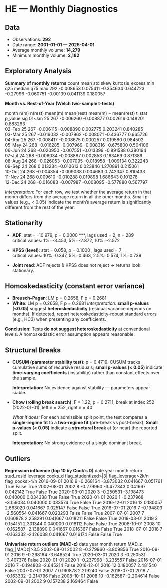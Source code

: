 # HE — Monthly Diagnostics

## Data

- Observations: **292**  
- Date range: **2001-01-01 — 2025-04-01**
- Average monthly volume: **14,279**  
- Minimum monthly volume: **2,182**


## Exploratory Analysis

**Summary of monthly returns**
 count      mean      std      skew  kurtosis_excess      min       q25   median      q75      max
   292 -0.008653 0.075411 -0.354634         0.644723 -0.27996 -0.060751 -0.00139 0.041139 0.180057


**Month vs. Rest-of-Year (Welch two-sample t-tests)**

 month  n(m)  n(rest)   mean(m)  mean(rest)  mean(m) − mean(rest)    t_stat  p_value sig
01-Jan    25      267 -0.006260   -0.008877              0.002616  0.148201 0.883263    
02-Feb    25      267 -0.006115   -0.008890              0.002775  0.203241 0.840285    
03-Mar    25      267 -0.016032   -0.007962             -0.008071 -0.436777 0.665726    
04-Apr    25      267 -0.008417   -0.008675              0.000257  0.019580 0.984502    
05-May    24      268 -0.016285   -0.007969             -0.008316 -0.675800 0.504106    
06-Jun    24      268 -0.020950   -0.007551             -0.013399 -0.891588 0.380194    
07-Jul    24      268 -0.006034   -0.008887              0.002853  0.163469 0.871389    
08-Aug    24      268 -0.026053   -0.007095             -0.018958 -1.009134 0.322243    
09-Sep    24      268  0.013234   -0.010613              0.023846  1.270891 0.215061    
10-Oct    24      268 -0.004354   -0.009038              0.004683  0.242347 0.810433    
11-Nov    24      268  0.009610   -0.010288              0.019898  1.686643 0.101278    
12-Dec    24      268 -0.016083   -0.007987             -0.008095 -0.577880 0.567797    

_Interpretation:_ For each row, we test whether the average return in that month differs from the average return in all the other months. Small p-values (e.g., < 0.05) indicate the month’s average return is significantly different from the rest of the year.


## Stationarity

- **ADF**: stat = -10.979, p = 0.0000 ***, lags used = 2, n = 289  
  critical values: 1%=-3.453, 5%=-2.872, 10%=-2.572

- **KPSS (level)**: stat = 0.058, p = 0.1000 , lags used = 7  
  critical values: 10%=0.347, 5%=0.463, 2.5%=0.574, 1%=0.739

- **Joint read**: ADF rejects & KPSS does not reject → returns look stationary.


## Homoskedasticity (constant error variance)

- **Breusch–Pagan**: LM p = 0.2658, F p = 0.2681  
- **White**: LM p = 0.2658, F p = 0.2681
  *Interpretation:* **small p-values (<0.05)** suggest **heteroskedasticity** (residual variance depends on months). If detected, report heteroskedasticity-robust standard errors (e.g., HC3) when presenting any coefficients.

**Conclusion:** Tests **do not suggest heteroskedasticity** at conventional levels. A homoskedastic error assumption appears reasonable.


## Structural Breaks

- **CUSUM (parameter stability test)**: p = 0.4719. CUSUM tracks cumulative sums of recursive residuals; **small p-values (< 0.05)** indicate **time-varying coefficients** (instability) rather than constant effects over the sample.

  **Interpretation:** No evidence against stability — parameters appear stable.

- **Chow (rolling break search)**: F = 1.22, p = 0.2711, break at index 252 (2022-01-01), left n = 252, right n = 40

  *What it does:* For each admissible split point, the test compares a **single-regime fit** to a **two-regime fit** (pre-break vs post-break). **Small p-values (< 0.05)** indicate a **structural break** at (or near) the reported split.

  **Interpretation:** No strong evidence of a single dominant break.


## Outliers

**Regression influence (top 10 by Cook’s D)**
      date  year  month    return  stud_resid  leverage  cooks_d  flag_studentized>|3|  flag_leverage>2k/n  flag_cooks>4/n
2016-09-01  2016      9 -0.268164   -3.873032  0.041667 0.051761                  True               False            True
2002-08-01  2002      8 -0.279960   -3.477343  0.041667 0.042142                  True               False            True
2020-03-01  2020      3 -0.250531   -3.198473  0.040000 0.034388                  True               False            True
2020-01-01  2020      1 -0.237968   -3.159034  0.040000 0.033574                  True               False            True
2016-12-01  2016     12  0.180057    2.663020  0.041667 0.025147                 False               False            True
2016-07-01  2016      7 -0.194803   -2.560554  0.041667 0.023293                 False               False            True
2007-07-01  2007      7  0.160878    2.258291  0.041667 0.018211                 False               False            True
2019-03-01  2019      3  0.154151    2.301344  0.040000 0.018112                 False               False            True
2008-10-01  2008     10 -0.162587   -2.138890  0.041667 0.016367                 False               False            True
2018-07-01  2018      7 -0.163332   -2.126038  0.041667 0.016174                 False               False            True


**Univariate return outliers (MAD-z)**
      date  year  month    return     MAD_z  flag_|MADz|>3.5
2002-08-01  2002      8 -0.279960 -3.809856             True
2016-09-01  2016      9 -0.268164 -3.648524             True
2020-03-01  2020      3 -0.250531 -3.407376            False
2020-01-01  2020      1 -0.237968 -3.235557            False
2016-07-01  2016      7 -0.194803 -2.645214            False
2016-12-01  2016     12  0.180057  2.481540            False
2007-07-01  2007      7  0.160878  2.219240            False
2018-07-01  2018      7 -0.163332 -2.214796            False
2008-10-01  2008     10 -0.162587 -2.204614            False
2002-09-01  2002      9  0.157238  2.169464            False
